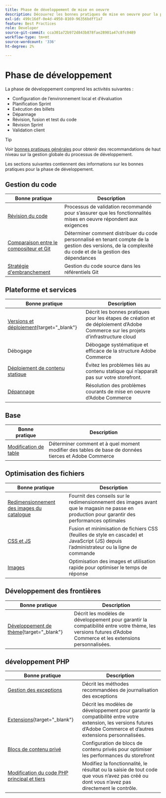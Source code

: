 ```yaml
---
title: Phase de développement de mise en oeuvre
description: Découvrez les bonnes pratiques de mise en oeuvre pour la phase de développement des projets Adobe Commerce.
exl-id: 499c16df-0e4d-4950-8169-96356bdff1a7
feature: Best Practices
role: Developer
source-git-commit: cca301a72b972d843b878fae28901a47c8fc0489
workflow-type: tm+mt
source-wordcount: '336'
ht-degree: 2%

---
```



# Phase de développement

La phase de développement comprend les activités suivantes :

- Configuration de l’environnement local et d’évaluation
- Planification Sprint
- Exécution des billets
- Dépannage
- Révision, fusion et test du code
- Révision Sprint
- Validation client

>[!TIP]
>
>Voir [bonnes pratiques générales](general.md) pour obtenir des recommandations de haut niveau sur la gestion globale du processus de développement.

Les sections suivantes contiennent des informations sur les bonnes pratiques pour la phase de développement.

## Gestion du code

| Bonne pratique | Description |
|-----------------------------------------------------------------|--------------------------------------------------------------------------------------------------------------------------------------|
| [Révision du code](code-review.md) | Processus de validation recommandé pour s’assurer que les fonctionnalités mises en oeuvre répondent aux exigences |
| [Comparaison entre le compositeur et Git](code-management.md) | Déterminer comment distribuer du code personnalisé en tenant compte de la gestion des versions, de la complexité du code et de la gestion des dépendances |
| [Stratégie d&#39;embranchement](git-branching.md) | Gestion du code source dans les référentiels Git |

## Plateforme et services

| Bonne pratique | Description |
|--------------------------------------------------------------------------------------------------------------------------------------------------------|-------------------------------------------------------------------------------------------------------------|
| [Versions et déploiement](https://experienceleague.adobe.com/docs/commerce-cloud-service/user-guide/develop/deploy/best-practices.html){target="_blank"} | Décrit les bonnes pratiques pour les étapes de création et de déploiement d’Adobe Commerce sur les projets d’infrastructure cloud |
| Débogage | Débogage systématique et efficace de la structure Adobe Commerce |
| [Déploiement de contenu statique](static-content-deployment.md) | Évitez les problèmes liés au contenu statique qui n’apparaît pas sur votre storefront. |
| [Dépannage](troubleshooting.md) | Résolution des problèmes courants de mise en oeuvre d’Adobe Commerce |

## Base

| Bonne pratique | Description |
|----------------------------------------------------------------|---------------------------------------------------------------------------------|
| [Modification de table](modifying-core-and-third-party-tables.md) | Déterminer comment et à quel moment modifier des tables de base de données tierces et Adobe Commerce |

## Optimisation des fichiers

| Bonne pratique | Description |
|-----------------------------------------------------|-----------------------------------------------------------------------------------------------------------|
| [Redimensionnement des images du catalogue](catalog-image-resizing.md) | Fournit des conseils sur le redimensionnement des images avant que le magasin ne passe en production pour garantir des performances optimales |
| [CSS et JS](optimize-css-js-files.md) | Fusion et minimisation de fichiers CSS (feuilles de style en cascade) et JavaScript (JS) depuis l’administrateur ou la ligne de commande |
| [Images](image-optimization.md) | Optimisation des images et utilisation rapide pour optimiser le temps de réponse |

## Développement des frontières

| Bonne pratique | Description |
|----------------------------------------------------------------------------------------------------------------|------------------------------------------------------------------------------------------------------------------------------------------|
| [Développement de thème](https://developer.adobe.com/commerce/frontend-core/guide/best-practices/){target="_blank"} | Décrit les modèles de développement pour garantir la compatibilité entre votre thème, les versions futures d’Adobe Commerce et les extensions personnalisées. |

## développement PHP

| Bonne pratique | Description |
|-----------------------------------------------------------------------------------------|----------------------------------------------------------------------------------------------------------------------------------------------------|
| [Gestion des exceptions](exception-handling.md) | Décrit les méthodes recommandées de journalisation des exceptions |
| [Extensions](https://developer.adobe.com/commerce/php/best-practices/){target="_blank"} | Décrit les modèles de développement pour garantir la compatibilité entre votre extension, les versions futures d’Adobe Commerce et d’autres extensions personnalisées. |
| [Blocs de contenu privé](private-content-block-configuration.md) | Configuration de blocs de contenu privés pour optimiser les performances du storefront |
| [Modification du code PHP principal et tiers](modifying-core-and-third-party-code.md) | Modifiez la fonctionnalité, le résultat ou la saisie de tout code que vous n’avez pas créé ou dont vous n’avez pas directement le contrôle. |
